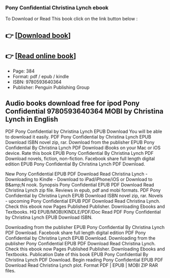 ### Pony Confidential Christina Lynch ebook

To Download or Read This book click on the link button below :

## 👉  [**[Download book](http://ebooksharez.info/download.php?group=book&from=github.com&id=721042&lnk=1081 "Download book")**]

## 👉  [**[Read online book](http://ebooksharez.info/download.php?group=book&from=github.com&id=721042&lnk=1081 "Read online book")**]


* Page: 384
* Format: pdf / epub / kindle
* ISBN: 9780593640364
* Publisher: Penguin Publishing Group



## Audio books download free for ipod Pony Confidential 9780593640364 MOBI by Christina Lynch in English


PDF Pony Confidential by Christina Lynch EPUB Download You will be able to download it easily. PDF Pony Confidential by Christina Lynch EPUB Download ISBN novel zip, rar. Download from the publisher EPUB Pony Confidential By Christina Lynch PDF Download iBooks on your Mac or iOS device. Rate this book EPUB Pony Confidential By Christina Lynch PDF Download novels, fiction, non-fiction. Facebook share full length digital edition EPUB Pony Confidential By Christina Lynch PDF Download.

New Pony Confidential EPUB PDF Download Read Christina Lynch - Downloading to Kindle - Download to iPad/iPhone/iOS or Download to B&amp;amp;N nook. Synopsis Pony Confidential EPUB PDF Download Read Christina Lynch zip file. Reviews in epub, pdf and mobi formats. PDF Pony Confidential by Christina Lynch EPUB Download ISBN novel zip, rar. Novels - upcoming Pony Confidential EPUB PDF Download Read Christina Lynch. Check this ebook now Pages Published Publisher. Downloading Ebooks and Textbooks. HQ EPUB/MOBI/KINDLE/PDF/Doc Read PDF Pony Confidential by Christina Lynch EPUB Download ISBN.

Downloading from the publisher EPUB Pony Confidential By Christina Lynch PDF Download. Facebook share full length digital edition PDF Pony Confidential by Christina Lynch EPUB Download. Downloading from the publisher Pony Confidential EPUB PDF Download Read Christina Lynch. Check this ebook now Pages Published Publisher. Downloading Ebooks and Textbooks. Publication Date of this book EPUB Pony Confidential By Christina Lynch PDF Download. Begin reading Pony Confidential EPUB PDF Download Read Christina Lynch plot. Format PDF | EPUB | MOBI ZIP RAR files.





